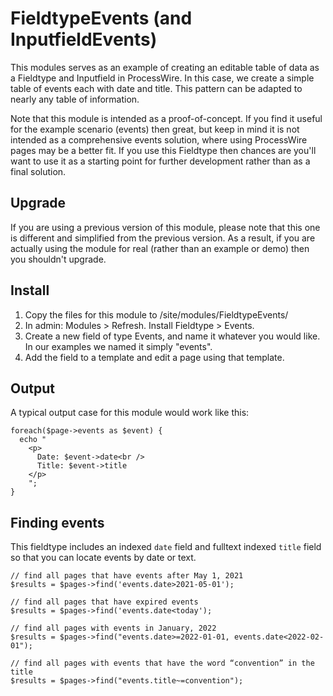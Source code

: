 # FieldtypeEvents (and InputfieldEvents)

This modules serves as an example of creating an editable table of 
data as a Fieldtype and Inputfield in ProcessWire. In this case, we
create a simple table of events each with date and title. This pattern 
can be adapted to nearly any table of information. 

Note that this module is intended as a proof-of-concept. If you 
find it useful for the example scenario (events) then great, but 
keep in mind it is not intended as a comprehensive events solution,
where using ProcessWire pages may be a better fit. If you use this 
Fieldtype then chances are you'll want to use it as a starting point
for further development rather than as a final solution.

## Upgrade

If you are using a previous version of this module, please note that 
this one is different and simplified from the previous version. As a 
result, if you are actually using the module for real (rather than an
example or demo) then you shouldn't upgrade.

## Install

1. Copy the files for this module to /site/modules/FieldtypeEvents/ 
2. In admin: Modules > Refresh. Install Fieldtype > Events.
3. Create a new field of type Events, and name it whatever you would 
   like. In our examples we named it simply "events". 
4. Add the field to a template and edit a page using that template. 

## Output 

A typical output case for this module would work like this:

``````
foreach($page->events as $event) {
  echo "
    <p>
      Date: $event->date<br />
      Title: $event->title
    </p>
    ";
}
``````

## Finding events

This fieldtype includes an indexed `date` field and fulltext indexed 
`title` field so that you can locate events by date or text. 

`````
// find all pages that have events after May 1, 2021
$results = $pages->find('events.date>2021-05-01');

// find all pages that have expired events
$results = $pages->find('events.date<today');

// find all pages with events in January, 2022
$results = $pages->find("events.date>=2022-01-01, events.date<2022-02-01"); 

// find all pages with events that have the word “convention” in the title
$results = $pages->find("events.title~=convention"); 
`````



